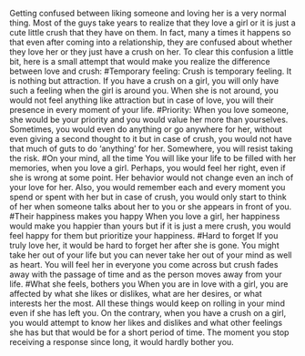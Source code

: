Getting confused between liking someone and loving her is a very normal thing. Most of the guys take years to realize that they love a girl or it is just a cute little crush that they have on them. In fact, many a times it happens so that even after coming into a relationship, they are confused about whether they love her or they just have a crush on her. To clear this confusion a little bit, here is a small attempt that would make you realize the difference between love and crush:
#Temporary feeling:
Crush is temporary feeling. It is nothing but attraction. If you have a crush on a girl, you will only have such a feeling when the girl is around you. When she is not around, you would not feel anything like attraction but in case of love, you will their presence in every moment of your life.
#Priority:
When you love someone, she would be your priority and you would value her more than yourselves. Sometimes, you would even do anything or go anywhere for her, without even giving a second thought to it but in case of crush, you would not have that much of guts to do ‘anything’ for her. Somewhere, you will resist taking the risk.
#On your mind, all the time
You will like your life to be filled with her memories, when you love a girl. Perhaps, you would feel her right, even if she is wrong at some point. Her behavior would not change even an inch of your love for her. Also, you would remember each and every moment you spend or spent with her but in case of crush, you would only start to think of her when someone talks about her to you or she appears in front of you.  
#Their happiness makes you happy
When you love a girl, her happiness would make you happier than yours  but if it is just a mere crush, you would feel happy for them but prioritize your happiness.
#Hard to forget
If you truly love her, it would be hard to forget her after she is gone. You might take her out of your life but you can never take her out of your mind as well as heart. You will feel her in everyone you come across but crush fades away with the passage of time and as the person moves away from your life. 
#What she feels, bothers you
When you are in love with a girl, you are affected by what she likes or dislikes, what are her desires, or what interests her the most. All these things would keep on rolling in your mind even if she has left you. On the contrary, when you have a crush on a girl, you would attempt to know her likes and dislikes and what other feelings she has but that would be for a short period of time. The moment you stop receiving a response since long, it would hardly bother you.



